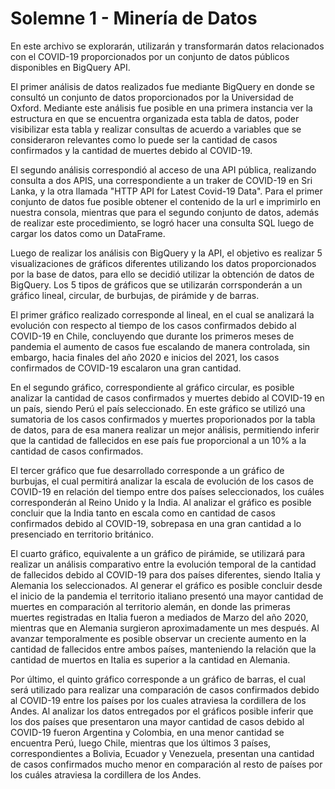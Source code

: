 # Solemne 1 - Minería de Datos

En este archivo se explorarán, utilizarán y transformarán datos relacionados con el COVID-19 proporcionados por un conjunto de datos públicos disponibles en BigQuery API. 

El primer análisis de datos realizados fue mediante BigQuery en donde se consultó un conjunto de datos proporcionados por la Universidad de Oxford. Mediante este análisis fue posible en una primera instancia ver la estructura en que se encuentra organizada esta tabla de datos, poder visibilizar esta tabla y realizar consultas de acuerdo a variables que se consideraron relevantes como lo puede ser la cantidad de casos confirmados y la cantidad de muertes debido al COVID-19.

El segundo análisis correspondió al acceso de una API pública, realizando consulta a dos APIS, una correspondiente a un traker de COVID-19 en Sri Lanka, y la otra llamada "HTTP API for Latest Covid-19 Data". Para el primer conjunto de datos fue posible obtener el contenido de la url e imprimirlo en  nuestra consola, mientras que para el segundo conjunto de datos, además de realizar este procedimiento, se logró hacer una consulta SQL luego de cargar los datos como un DataFrame.

Luego de realizar los análisis con BigQuery y la API, el objetivo es realizar 5 visualizaciones de gráficos diferentes utilizando los datos proporcionados por la base de datos, para ello se decidió utilizar la obtención de datos de BigQuery. Los 5 tipos de gráficos que se utilizarán corrsponderán a un gráfico lineal, circular, de burbujas, de pirámide y de barras.

El primer gráfico realizado corresponde al lineal, en el cual se analizará la evolución con respecto al tiempo de los casos confirmados debido al COVID-19 en Chile, concluyendo que durante los primeros meses de pandemia el aumento de casos fue escalando de manera controlada, sin embargo, hacia finales del año 2020 e inicios del 2021, los casos confirmados de COVID-19 escalaron una gran cantidad.

En el segundo gráfico, correspondiente al gráfico circular, es posible analizar la cantidad de casos confirmados y muertes debido al COVID-19 en un país, siendo Perú el país seleccionado. En este gráfico se utilizó una sumatoria de los casos confirmados y muertes proporionados por la tabla de datos, para de esa manera realizar un mejor análisis, permitiendo inferir que la cantidad de fallecidos en ese país fue proporcional a un 10% a la cantidad de casos confirmados.

El tercer gráfico que fue desarrollado corresponde a un gráfico de burbujas, el cual permitirá analizar la escala de evolución de los casos de COVID-19 en relación del tiempo entre dos países seleccionados, los cuáles corresponderán al Reino Unido y la India. Al analizar el gráfico es posible concluir que la India tanto en escala como en cantidad de casos confirmados debido al COVID-19, sobrepasa en una gran cantidad a lo presenciado en territorio británico.

El cuarto gráfico, equivalente a un gráfico de pirámide, se utilizará para realizar un análisis comparativo entre la evolución temporal de la cantidad de fallecidos debido al COVID-19 para dos países diferentes, siendo Italia y Alemania los seleccionados. Al generar el gráfico es posible concluir desde el inicio de la pandemia el territorio italiano presentó una mayor cantidad de muertes en comparación al territorio alemán, en donde las primeras muertes registradas en Italia fueron a mediados de Marzo del año 2020, mientras que en Alemania surgieron aproximadamente un mes después. Al avanzar temporalmente es posible observar un creciente aumento en la cantidad de fallecidos entre ambos países, manteniendo la relación que la cantidad de muertos en Italia es superior a la cantidad en Alemania.

Por último, el quinto gráfico corresponde a un gráfico de barras, el cual será utilizado para realizar una comparación de casos confirmados debido al COVID-19 entre los países por los cuales atraviesa la cordillera de los Andes. Al analizar los datos entregados por el gráficos posible inferir que los dos países que presentaron una mayor cantidad de casos debido al COVID-19 fueron Argentina y Colombia, en una menor cantidad se encuentra Perú, luego Chile, mientras que los últimos 3 países, correspondientes a Bolivia, Ecuador y Venezuela, presentan una cantidad de casos confirmados mucho menor en comparación al resto de países por los cuáles atraviesa la cordillera de los Andes.
